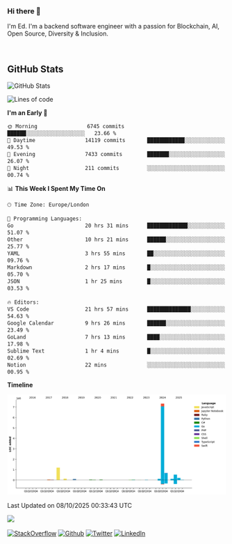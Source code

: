### Hi there 👋
 I'm Ed. I'm a backend software engineer with a passion for Blockchain, AI, Open Source, Diversity & Inclusion.

<br />

<h2>GitHub Stats</h2>
<p><img src="https://github-readme-stats.vercel.app/api?username=echarrod&amp;show_icons=true" alt="GitHub Stats"></p>

<!--START_SECTION:waka-->
![Lines of code](https://img.shields.io/badge/From%20Hello%20World%20I%27ve%20Written-10.5%20million%20lines%20of%20code-blue)

**I'm an Early 🐤** 

```text
🌞 Morning                6745 commits        ██████░░░░░░░░░░░░░░░░░░░   23.66 % 
🌆 Daytime                14119 commits       ████████████░░░░░░░░░░░░░   49.53 % 
🌃 Evening                7433 commits        ███████░░░░░░░░░░░░░░░░░░   26.07 % 
🌙 Night                  211 commits         ░░░░░░░░░░░░░░░░░░░░░░░░░   00.74 % 
```


📊 **This Week I Spent My Time On** 

```text
🕑︎ Time Zone: Europe/London

💬 Programming Languages: 
Go                       20 hrs 31 mins      █████████████░░░░░░░░░░░░   51.07 % 
Other                    10 hrs 21 mins      ██████░░░░░░░░░░░░░░░░░░░   25.77 % 
YAML                     3 hrs 55 mins       ██░░░░░░░░░░░░░░░░░░░░░░░   09.76 % 
Markdown                 2 hrs 17 mins       █░░░░░░░░░░░░░░░░░░░░░░░░   05.70 % 
JSON                     1 hr 25 mins        █░░░░░░░░░░░░░░░░░░░░░░░░   03.53 % 

🔥 Editors: 
VS Code                  21 hrs 57 mins      ██████████████░░░░░░░░░░░   54.63 % 
Google Calendar          9 hrs 26 mins       ██████░░░░░░░░░░░░░░░░░░░   23.49 % 
GoLand                   7 hrs 13 mins       ████░░░░░░░░░░░░░░░░░░░░░   17.98 % 
Sublime Text             1 hr 4 mins         █░░░░░░░░░░░░░░░░░░░░░░░░   02.69 % 
Notion                   22 mins             ░░░░░░░░░░░░░░░░░░░░░░░░░   00.95 % 
```

**Timeline**

![Lines of Code chart](https://raw.githubusercontent.com/echarrod/echarrod/main/assets/bar_graph.png)


 Last Updated on 08/10/2025 00:33:43 UTC
<!--END_SECTION:waka-->

![](https://komarev.com/ghpvc/?username=echarrod)

<p>
<a href="https://stackoverflow.com/users/1014632/ech" target="_blank"><img alt="StackOverflow" src="https://img.shields.io/badge/-Stackoverflow-FE7A16?style=for-the-badge&logo=stack-overflow&logoColor=white" /></a> 
<a href="https://github.com/echarrod" target="_blank"><img alt="Github" src="https://img.shields.io/badge/GitHub-%2312100E.svg?&style=for-the-badge&logo=Github&logoColor=white" /></a> 
<a href="https://twitter.com/e_harrod" target="_blank"><img alt="Twitter" src="https://img.shields.io/badge/twitter-%231DA1F2.svg?&style=for-the-badge&logo=twitter&logoColor=white" /></a> 
<a href="https://www.linkedin.com/in/ed-harrod" target="_blank"><img alt="LinkedIn" src="https://img.shields.io/badge/linkedin-%230077B5.svg?&style=for-the-badge&logo=linkedin&logoColor=white" /></a>
